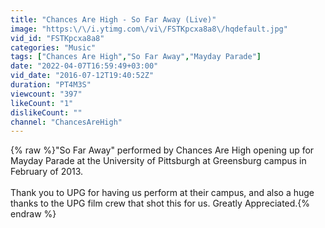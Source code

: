 ```yaml
---
title: "Chances Are High - So Far Away (Live)"
image: "https:\/\/i.ytimg.com\/vi\/FSTKpcxa8a8\/hqdefault.jpg"
vid_id: "FSTKpcxa8a8"
categories: "Music"
tags: ["Chances Are High","So Far Away","Mayday Parade"]
date: "2022-04-07T16:59:49+03:00"
vid_date: "2016-07-12T19:40:52Z"
duration: "PT4M3S"
viewcount: "397"
likeCount: "1"
dislikeCount: ""
channel: "ChancesAreHigh"
---
```

{% raw %}&quot;So Far Away&quot; performed by Chances Are High opening up for Mayday Parade at the University of Pittsburgh at Greensburg campus in February of 2013. <br /><br />Thank you to UPG for having us perform at their campus, and also a huge thanks to the UPG film crew that shot this for us. Greatly Appreciated.{% endraw %}
